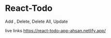 # React-Todo
Add , Delete, Delete All, Update


live links
https://react-todo-app-ahsan.netlify.app/
